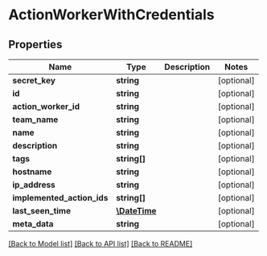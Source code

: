 # ActionWorkerWithCredentials

## Properties
Name | Type | Description | Notes
------------ | ------------- | ------------- | -------------
**secret_key** | **string** |  | [optional] 
**id** | **string** |  | [optional] 
**action_worker_id** | **string** |  | [optional] 
**team_name** | **string** |  | [optional] 
**name** | **string** |  | [optional] 
**description** | **string** |  | [optional] 
**tags** | **string[]** |  | [optional] 
**hostname** | **string** |  | [optional] 
**ip_address** | **string** |  | [optional] 
**implemented_action_ids** | **string[]** |  | [optional] 
**last_seen_time** | [**\DateTime**](\DateTime.md) |  | [optional] 
**meta_data** | **string** |  | [optional] 

[[Back to Model list]](../../README.md#documentation-for-models) [[Back to API list]](../../README.md#documentation-for-api-endpoints) [[Back to README]](../../README.md)

